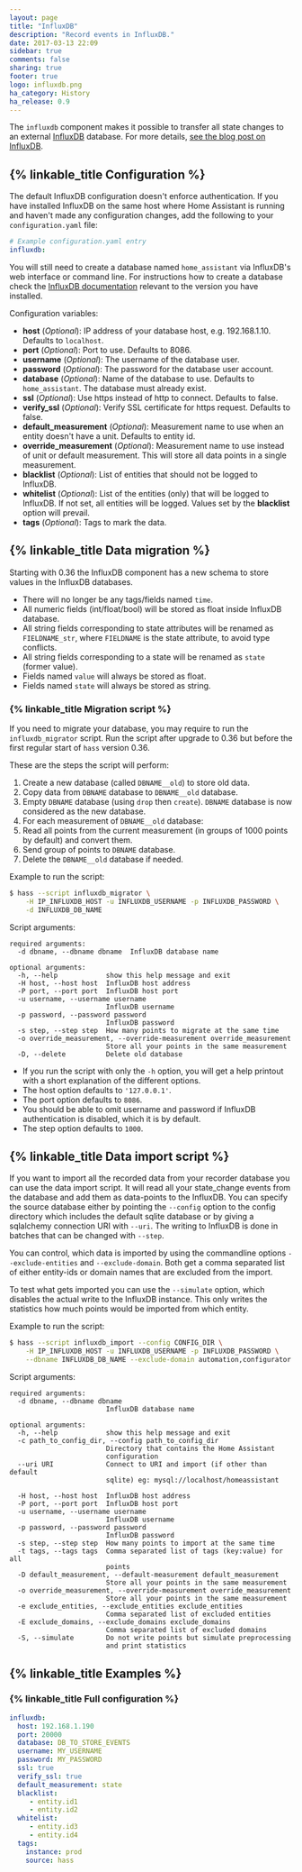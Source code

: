 ```yaml
---
layout: page
title: "InfluxDB"
description: "Record events in InfluxDB."
date: 2017-03-13 22:09
sidebar: true
comments: false
sharing: true
footer: true
logo: influxdb.png
ha_category: History
ha_release: 0.9
---
```


The `influxdb` component makes it possible to transfer all state changes to an external [InfluxDB](https://influxdb.com/) database. For more details, [see the blog post on InfluxDB](/blog/2015/12/07/influxdb-and-grafana/).

## {% linkable_title Configuration %}

The default InfluxDB configuration doesn't enforce authentication. If you have installed InfluxDB on the same host where Home Assistant is running and haven't made any configuration changes, add the following to your `configuration.yaml` file:

```yaml
# Example configuration.yaml entry
influxdb:
```

You will still need to create a database named `home_assistant` via InfluxDB's web interface or command line. For instructions how to create a database check the [InfluxDB documentation](https://docs.influxdata.com/influxdb/v1.0/introduction/getting_started/#creating-a-database) relevant to the version you have installed.

Configuration variables:

- **host** (*Optional*): IP address of your database host, e.g. 192.168.1.10. Defaults to `localhost`.
- **port** (*Optional*): Port to use. Defaults to 8086.
- **username** (*Optional*): The username of the database user.
- **password** (*Optional*): The password for the database user account.
- **database** (*Optional*): Name of the database to use. Defaults to `home_assistant`. The database must already exist.
- **ssl** (*Optional*): Use https instead of http to connect. Defaults to false.
- **verify_ssl** (*Optional*): Verify SSL certificate for https request. Defaults to false.
- **default_measurement** (*Optional*): Measurement name to use when an entity doesn't have a unit. Defaults to entity id.
- **override_measurement** (*Optional*): Measurement name to use instead of unit or default measurement. This will store all data points in a single measurement.
- **blacklist** (*Optional*): List of entities that should not be logged to InfluxDB.
- **whitelist** (*Optional*): List of the entities (only) that will be logged to InfluxDB. If not set, all entities will be logged. Values set by the **blacklist** option will prevail.
- **tags** (*Optional*): Tags to mark the data.

## {% linkable_title Data migration %}

Starting with 0.36 the InfluxDB component has a new schema to store values in the InfluxDB databases.

- There will no longer be any tags/fields named `time`.
- All numeric fields (int/float/bool) will be stored as float inside InfluxDB database.
- All string fields corresponding to state attributes will be renamed as `FIELDNAME_str`, where `FIELDNAME` is the state attribute, to avoid type conflicts.
- All string fields corresponding to a state will be renamed as `state` (former value).
- Fields named `value` will always be stored as float.
- Fields named `state` will always be stored as string.

### {% linkable_title Migration script %}

If you need to migrate your database, you may require to run the `influxdb_migrator` script. Run the script after upgrade to 0.36 but before the first regular start of `hass` version 0.36.

These are the steps the script will perform:
1. Create a new database (called `DBNAME__old`) to store old data.
2. Copy data from `DBNAME` database to `DBNAME__old` database.
3. Empty `DBNAME` database (using `drop` then `create`). `DBNAME` database is now considered as the new database.
4. For each measurement of `DBNAME__old` database:
  1. Read all points from the current measurement (in groups of 1000 points by default) and convert them.
  2. Send group of points to `DBNAME` database.
5. Delete the `DBNAME__old` database if needed.

Example to run the script:

```bash
$ hass --script influxdb_migrator \
    -H IP_INFLUXDB_HOST -u INFLUXDB_USERNAME -p INFLUXDB_PASSWORD \
    -d INFLUXDB_DB_NAME
```
Script arguments:

```
required arguments:
  -d dbname, --dbname dbname  InfluxDB database name

optional arguments:
  -h, --help            show this help message and exit
  -H host, --host host  InfluxDB host address
  -P port, --port port  InfluxDB host port
  -u username, --username username
                        InfluxDB username
  -p password, --password password
                        InfluxDB password
  -s step, --step step  How many points to migrate at the same time
  -o override_measurement, --override-measurement override_measurement
                        Store all your points in the same measurement
  -D, --delete          Delete old database
```

- If you run the script with only the `-h` option, you will get a help printout with a short explanation of the different options.
- The host option defaults to `'127.0.0.1'`.
- The port option defaults to `8086`.
- You should be able to omit username and password if InfluxDB authentication is disabled, which it is by default.
- The step option defaults to `1000`.


## {% linkable_title Data import script %}

If you want to import all the recorded data from your recorder database you can use the data import script.
It will read all your state_change events from the database and add them as data-points to the InfluxDB.
You can specify the source database either by pointing the `--config` option to the config directory which includes the default sqlite database or by giving a sqlalchemy connection URI with `--uri`.
The writing to InfluxDB is done in batches that can be changed with `--step`.

You can control, which data is imported by using the commandline options `--exclude-entities` and `--exclude-domain`.
Both get a comma separated list of either entity-ids or domain names that are excluded from the import.

To test what gets imported you can use the `--simulate` option, which disables the actual write to the InfluxDB instance.
This only writes the statistics how much points would be imported from which entity.

Example to run the script:

```bash
$ hass --script influxdb_import --config CONFIG_DIR \
    -H IP_INFLUXDB_HOST -u INFLUXDB_USERNAME -p INFLUXDB_PASSWORD \
    --dbname INFLUXDB_DB_NAME --exclude-domain automation,configurator
```
Script arguments:

```
required arguments:
  -d dbname, --dbname dbname
                        InfluxDB database name

optional arguments:
  -h, --help            show this help message and exit
  -c path_to_config_dir, --config path_to_config_dir
                        Directory that contains the Home Assistant
                        configuration
  --uri URI             Connect to URI and import (if other than default
                        sqlite) eg: mysql://localhost/homeassistant

  -H host, --host host  InfluxDB host address
  -P port, --port port  InfluxDB host port
  -u username, --username username
                        InfluxDB username
  -p password, --password password
                        InfluxDB password
  -s step, --step step  How many points to import at the same time
  -t tags, --tags tags  Comma separated list of tags (key:value) for all
                        points
  -D default_measurement, --default-measurement default_measurement
                        Store all your points in the same measurement
  -o override_measurement, --override-measurement override_measurement
                        Store all your points in the same measurement
  -e exclude_entities, --exclude_entities exclude_entities
                        Comma separated list of excluded entities
  -E exclude_domains, --exclude_domains exclude_domains
                        Comma separated list of excluded domains
  -S, --simulate        Do not write points but simulate preprocessing
                        and print statistics
```

## {% linkable_title Examples %}


### {% linkable_title Full configuration %}

```yaml
influxdb:
  host: 192.168.1.190
  port: 20000
  database: DB_TO_STORE_EVENTS
  username: MY_USERNAME
  password: MY_PASSWORD
  ssl: true
  verify_ssl: true
  default_measurement: state
  blacklist:
     - entity.id1
     - entity.id2
  whitelist:
     - entity.id3
     - entity.id4
  tags:
    instance: prod
    source: hass
```
